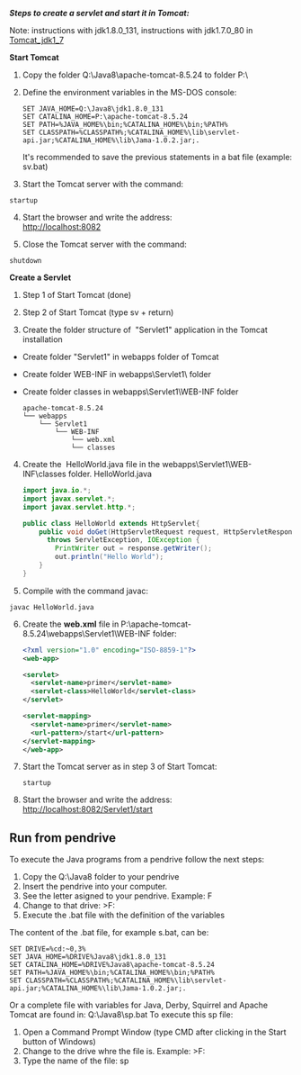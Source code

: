 **_Steps to create a servlet and start it in Tomcat:_**

Note: instructions with jdk1.8.0_131, instructions with jdk1.7.0_80 in [Tomcat_jdk1_7](Tomcat_jdk1_7)

**Start Tomcat**

1. Copy the folder Q:\Java8\apache-tomcat-8.5.24 to folder P:\

2. Define the environment variables in the MS-DOS console:

   ```batch  
   SET JAVA_HOME=Q:\Java8\jdk1.8.0_131
   SET CATALINA_HOME=P:\apache-tomcat-8.5.24
   SET PATH=%JAVA_HOME%\bin;%CATALINA_HOME%\bin;%PATH%
   SET CLASSPATH=%CLASSPATH%;%CATALINA_HOME%\lib\servlet-api.jar;%CATALINA_HOME%\lib\Jama-1.0.2.jar;.
   ```  
   It's recommended to save the previous statements in a bat file (example: sv.bat) 
    
3. Start the Tomcat server with the command:
```
startup
```

4. Start the browser and write the address:  
[http://localhost:8082](http://localhost:8082)  

5. Close the Tomcat server with the command:
```
shutdown
```

**Create a Servlet**

1. Step 1 of Start Tomcat  (done)

2. Step 2 of Start Tomcat  (type sv + return)

3. Create the folder structure of  "Servlet1" application in the Tomcat installation  
- Create folder "Servlet1" in webapps folder of Tomcat  
- Create folder WEB-INF in webapps\Servlet1\ folder  
- Create folder classes in webapps\Servlet1\WEB-INF folder  

   ```
   apache-tomcat-8.5.24
   └── webapps
       └── Servlet1
           └── WEB-INF
               └── web.xml
               └── classes
   ```

4. Create the  HelloWorld.java file in the webapps\Servlet1\WEB-INF\classes folder.
HelloWorld.java

   ```java
   import java.io.*;
   import javax.servlet.*;
   import javax.servlet.http.*;

   public class HelloWorld extends HttpServlet{
       public void doGet(HttpServletRequest request, HttpServletResponse response)
         throws ServletException, IOException {
           PrintWriter out = response.getWriter();
           out.println("Hello World");
       }
   }
   ```  

5. Compile with the command javac:  
```
javac HelloWorld.java
```  

6. Create the **web.xml** file in P:\apache-tomcat-8.5.24\webapps\Servlet1\WEB-INF folder:  

   ```xml
   <?xml version="1.0" encoding="ISO-8859-1"?>
   <web-app>

   <servlet>
     <servlet-name>primer</servlet-name>
     <servlet-class>HelloWorld</servlet-class>
   </servlet>

   <servlet-mapping>
     <servlet-name>primer</servlet-name>
     <url-pattern>/start</url-pattern>
   </servlet-mapping>
   </web-app>
   ```

7. Start the Tomcat server as in step 3 of Start Tomcat:  

   ```
   startup
   ```

8. Start the browser and write the address:  
[http://localhost:8082/Servlet1/start](http://localhost:8082/Servlet1/start)

## Run from pendrive 
To execute the Java programs from a pendrive follow the next steps:
1. Copy the Q:\Java8 folder to your pendrive
2. Insert the pendrive into your computer.
3. See the letter asigned to your pendrive. Example: F
4. Change to that drive: >F:
5. Execute the .bat file with the definition of the variables

The content of the .bat file, for example s.bat, can be:  

```
SET DRIVE=%cd:~0,3%
SET JAVA_HOME=%DRIVE%Java8\jdk1.8.0_131
SET CATALINA_HOME=%DRIVE%Java8\apache-tomcat-8.5.24
SET PATH=%JAVA_HOME%\bin;%CATALINA_HOME%\bin;%PATH%
SET CLASSPATH=%CLASSPATH%;%CATALINA_HOME%\lib\servlet-api.jar;%CATALINA_HOME%\lib\Jama-1.0.2.jar;.
```

Or a complete file with variables for Java, Derby, Squirrel and Apache Tomcat are found in: Q:\Java8\sp.bat
To execute this sp file:
1. Open a Command Prompt Window (type CMD after clicking in the Start button of Windows)
2. Change to the drive whre the file is. Example: >F:
3. Type the name of the file: sp

